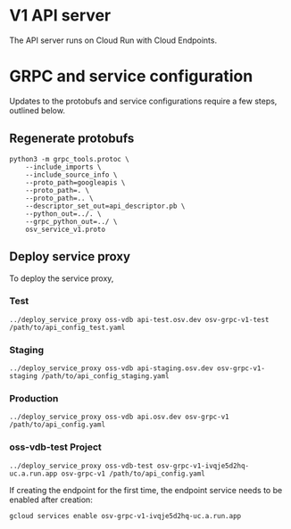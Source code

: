 # V1 API server

The API server runs on Cloud Run with Cloud Endpoints.

# GRPC and service configuration
Updates to the protobufs and service configurations require a few steps,
outlined below.

## Regenerate protobufs
```
python3 -m grpc_tools.protoc \
    --include_imports \
    --include_source_info \
    --proto_path=googleapis \
    --proto_path=. \
    --proto_path=.. \
    --descriptor_set_out=api_descriptor.pb \
    --python_out=../. \
    --grpc_python_out=../ \
    osv_service_v1.proto
```

## Deploy service proxy
To deploy the service proxy,

### Test
```
../deploy_service_proxy oss-vdb api-test.osv.dev osv-grpc-v1-test /path/to/api_config_test.yaml
```

### Staging
```
../deploy_service_proxy oss-vdb api-staging.osv.dev osv-grpc-v1-staging /path/to/api_config_staging.yaml
```

### Production

```
../deploy_service_proxy oss-vdb api.osv.dev osv-grpc-v1 /path/to/api_config.yaml
```

### oss-vdb-test Project

```
../deploy_service_proxy oss-vdb-test osv-grpc-v1-ivqje5d2hq-uc.a.run.app osv-grpc-v1 /path/to/api_config.yaml
```
If creating the endpoint for the first time, the endpoint service needs to be enabled after creation:
```
gcloud services enable osv-grpc-v1-ivqje5d2hq-uc.a.run.app
```